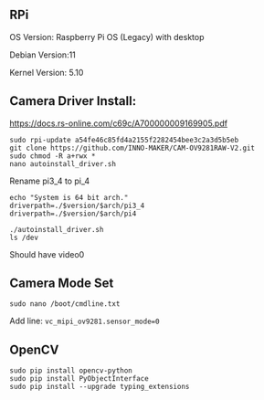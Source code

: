 ## RPi

OS Version: Raspberry Pi OS (Legacy) with desktop

Debian Version:11

Kernel Version: 5.10

## Camera Driver Install:

https://docs.rs-online.com/c69c/A700000009169905.pdf

```commandline
sudo rpi-update a54fe46c85fd4a2155f2282454bee3c2a3d5b5eb
git clone https://github.com/INNO-MAKER/CAM-OV9281RAW-V2.git
sudo chmod -R a+rwx *
nano autoinstall_driver.sh 
````
Rename pi3_4 to pi_4
```
echo "System is 64 bit arch."
driverpath=./$version/$arch/pi3_4
driverpath=./$version/$arch/pi4
```

```commandline
./autoinstall_driver.sh
ls /dev
```

Should have video0

## Camera Mode Set

```commandline
sudo nano /boot/cmdline.txt
```
Add line:
`vc_mipi_ov9281.sensor_mode=0`

## OpenCV

```commandline
sudo pip install opencv-python
sudo pip install PyObjectInterface
sudo pip install --upgrade typing_extensions
```
